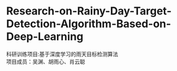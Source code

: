 # Research-on-Rainy-Day-Target-Detection-Algorithm-Based-on-Deep-Learning
科研训练项目:基于深度学习的雨天目标检测算法  
项目成员：吴渊、胡雨心、肖云聪  

